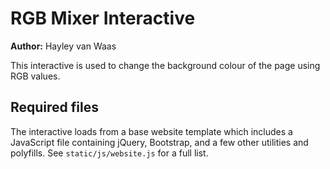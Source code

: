 # RGB Mixer Interactive

**Author:** Hayley van Waas

This interactive is used to change the background colour of the page using RGB values.

## Required files

The interactive loads from a base website template which includes a JavaScript file containing jQuery, Bootstrap, and a few other utilities and polyfills.
See `static/js/website.js` for a full list.
